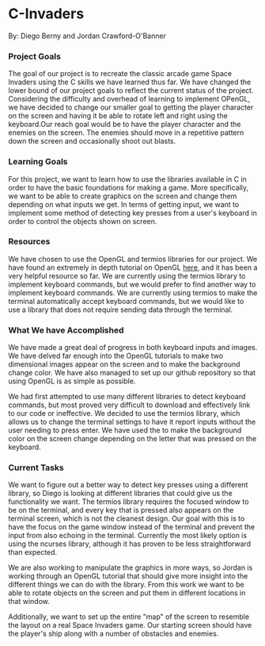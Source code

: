 # C-Invaders

By: Diego Berny and Jordan Crawford-O'Banner

### Project Goals
The goal of our project is to recreate the classic arcade game Space Invaders using the C skills we have learned thus far. We have changed the lower bound of our project goals to reflect the current status of the project. Considering the difficulty and overhead of learning to implement OPenGL, we have decided to change our smaller goal to getting the player character on the screen and having it be able to rotate left and right using the keyboard.Our reach goal would be to have the player character and the enemies on the screen. The enemies should move in a repetitive pattern down the screen and occasionally shoot out blasts.

### Learning Goals
For this project, we want to learn how to use the libraries available in C in order to have the basic foundations for making a game. More specifically, we want to be able to create graphics on the screen and change them depending on what inputs we get. In terms of getting input, we want to implement some method of detecting key presses from a user's keyboard in order to control the objects shown on screen.

### Resources
We have chosen to use the OpenGL and termios libraries for our project. We have found an extremely in depth tutorial on OpenGL [here](https://learnopengl.com/), and it has been a very helpful resource so far. We are currently using the termios library to implement keyboard commands, but we would prefer to find another way to implement keyboard commands. We are currently using termios to make the terminal automatically accept keyboard commands, but we would like to use a library that does not require sending data through the terminal.

### What We have Accomplished
We have made a great deal of progress in both keyboard inputs and images. We have delved far enough into the OpenGL tutorials to make two dimensional images appear on the screen and to make the background change color. We have also managed to set up our github repository so that using OpenGL is as simple as possible.

We had first attempted to use many different libraries to detect keyboard commands, but most proved very difficult to download and effectively link to our code or ineffective. We decided to use the termios library, which allows us to change the terminal settings to have it report inputs without the user needing to press enter. We have used the to make the background color on the screen change depending on the letter that was pressed on the keyboard.

### Current Tasks
We want to figure out a better way to detect key presses using a different library, so Diego is looking at different libraries that could give us the functionality we want. The termios library requires the focused window to be on the terminal, and every key that is pressed also appears on the terminal screen, which is not the cleanest design. Our goal with this is to have the focus on the game window instead of the terminal and prevent the input from also echoing in the terminal. Currently the most likely option is using the ncurses library, although it has proven to be less straightforward than expected.

We are also working to manipulate the graphics in more ways, so Jordan is working through an OpenGL tutorial that should give more insight into the different things we can do with the library. From this work we want to be able to rotate objects on the screen and put them in different locations in that window.

Additionally, we want to set up the entire "map" of the screen to resemble the layout on a real Space Invaders game. Our starting screen should have the player's ship along with a number of obstacles and enemies.

